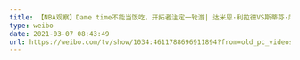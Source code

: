 ```yaml
---
title: 【NBA观察】Dame time不能当饭吃，开拓者注定一轮游| 达米恩·利拉德VS斯蒂芬·库里谁才是第一控卫
type: weibo
date: 2021-03-07 08:43:49
url: https://weibo.com/tv/show/1034:4611788696911894?from=old_pc_videoshow
---
```


<!-- more -->